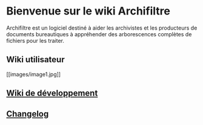# Bienvenue sur le wiki Archifiltre

Archifiltre est un logiciel destiné à aider les archivistes et les producteurs de documents bureautiques à appréhender des arborescences complètes de fichiers pour les traiter.

## Wiki utilisateur

[[images/image1.jpg]]

## [Wiki de développement](https://github.com/SocialGouv/archifiltre/wiki/Wiki-de-d%C3%A9veloppement)

## [Changelog](https://github.com/SocialGouv/archifiltre/wiki/Changelog)